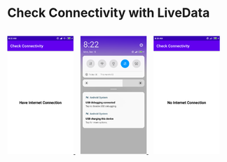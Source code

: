 # Check Connectivity with LiveData

<br>
<a href="#" target="_blank">
 <img alt="Screenshot 1" src="screenshot_0.png" height="30%" width="30%">
</a> &nbsp;&nbsp; <a href="#" target="_blank">
 <img alt="Screenshot 2" src="screenshot_1.png" height="30%" width="30%">
</a> &nbsp;&nbsp; <a href="#" target="_blank">
 <img alt="Screenshot 3" src="screenshot_2.png" height="30%" width="30%">
</a>